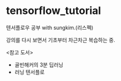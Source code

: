 # tensorflow_tutorial
텐서플로우 공부 with sungkim.(리스펙)

강의를 다시 보면서 기초부터 차근차근 복습하는 중.


<참고 도서>

* 골빈해커의 3분 딥러닝
* 러닝 텐서플로
